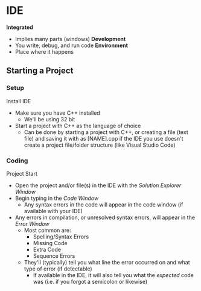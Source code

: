# IDE
**Integrated**
- Implies many parts (windows)
**Development**
- You write, debug, and run code
**Environment**
- Place where it happens
## Starting a Project
### Setup
Install IDE
- Make sure you have C++ installed
	- We'll be using 32 bit
- Start a project with C++ as the language of choice
	- Can be done by starting a project with C++, or creating a file (text file) and saving it with as \[NAME].cpp if the IDE you use doesn't create a project file/folder structure (like Visual Studio Code)
### Coding
Project Start
- Open the project and/or file(s) in the IDE with the *Solution Explorer Window*
- Begin typing in the *Code Window*
	- Any syntax errors in the code will appear in the code window (if available with your IDE)
- Any errors in compilation, or unresolved syntax errors, will appear in the *Error Window*
	- Most common are:
		- Spelling/Syntax Errors
		- Missing Code
		- Extra Code
		- Sequence Errors
	- They'll (typically) tell you what line the error occurred on and what type of error (if detectable)
		- If available in the IDE, it will also tell you what the *expected* code was (i.e. if you forgot a semicolon or likewise)